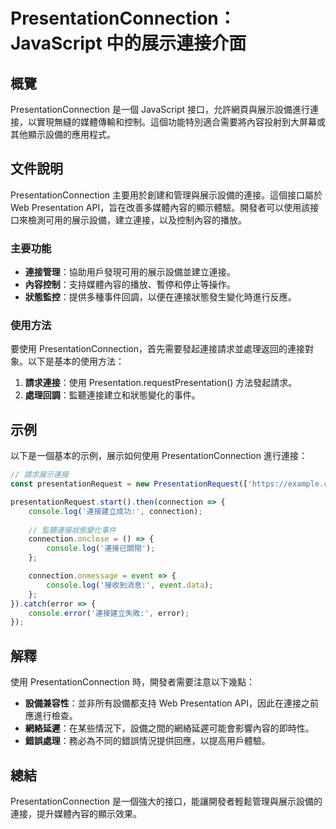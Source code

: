 <!--
Meta Description: # PresentationConnection：JavaScript 中的展示連接介面 ## 概覽 PresentationConnection 是一個 JavaScript 接口，允許網頁與展示設備進行連接，以實現無縫的媒體傳輸和控制。這個功能特別適合需要將內容投射到大屏幕或其他顯示設備的應用程...
Meta Keywords: presentationconnection, presentation, connection, console, javascript
-->

# PresentationConnection：JavaScript 中的展示連接介面

## 概覽
PresentationConnection 是一個 JavaScript 接口，允許網頁與展示設備進行連接，以實現無縫的媒體傳輸和控制。這個功能特別適合需要將內容投射到大屏幕或其他顯示設備的應用程式。

## 文件說明
PresentationConnection 主要用於創建和管理與展示設備的連接。這個接口屬於 Web Presentation API，旨在改善多媒體內容的顯示體驗。開發者可以使用該接口來檢測可用的展示設備，建立連接，以及控制內容的播放。

### 主要功能
- **連接管理**：協助用戶發現可用的展示設備並建立連接。
- **內容控制**：支持媒體內容的播放、暫停和停止等操作。
- **狀態監控**：提供多種事件回調，以便在連接狀態發生變化時進行反應。

### 使用方法
要使用 PresentationConnection，首先需要發起連接請求並處理返回的連接對象。以下是基本的使用方法：

1. **請求連接**：使用 Presentation.requestPresentation() 方法發起請求。
2. **處理回調**：監聽連接建立和狀態變化的事件。

## 示例
以下是一個基本的示例，展示如何使用 PresentationConnection 進行連接：

```javascript
// 請求展示連接
const presentationRequest = new PresentationRequest(['https://example.com/presentation']);

presentationRequest.start().then(connection => {
    console.log('連接建立成功:', connection);
    
    // 監聽連接狀態變化事件
    connection.onclose = () => {
        console.log('連接已關閉');
    };

    connection.onmessage = event => {
        console.log('接收到消息:', event.data);
    };
}).catch(error => {
    console.error('連接建立失敗:', error);
});
```

## 解釋
使用 PresentationConnection 時，開發者需要注意以下幾點：

- **設備兼容性**：並非所有設備都支持 Web Presentation API，因此在連接之前應進行檢查。
- **網絡延遲**：在某些情況下，設備之間的網絡延遲可能會影響內容的即時性。
- **錯誤處理**：務必為不同的錯誤情況提供回應，以提高用戶體驗。

## 總結
PresentationConnection 是一個強大的接口，能讓開發者輕鬆管理與展示設備的連接，提升媒體內容的顯示效果。